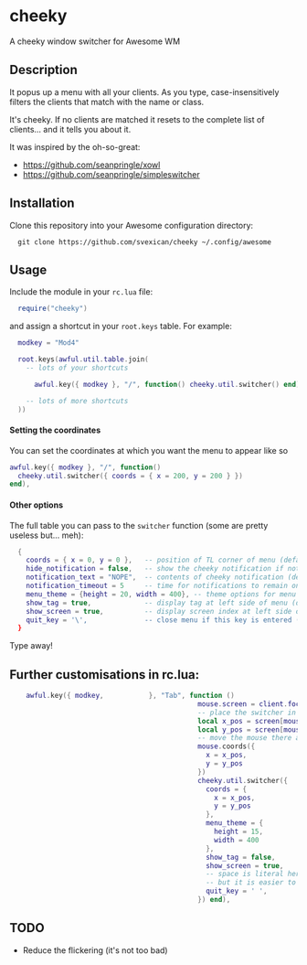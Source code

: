 # cheeky

A cheeky window switcher for Awesome WM

## Description

It popus up a menu with all your clients. As you type,
case-insensitively filters the clients that match with the
name or class.

It's cheeky. If no clients are matched it resets to the complete list
of clients... and it tells you about it.

It was inspired by the oh-so-great:

- https://github.com/seanpringle/xowl
- https://github.com/seanpringle/simpleswitcher

## Installation


Clone this repository into your Awesome configuration directory:

```
  git clone https://github.com/svexican/cheeky ~/.config/awesome
```

## Usage

Include the module in your `rc.lua` file:

```lua
  require("cheeky")
```

and assign a shortcut in your `root.keys` table. For example:

```lua
  modkey = "Mod4"

  root.keys(awful.util.table.join(
    -- lots of your shortcuts

      awful.key({ modkey }, "/", function() cheeky.util.switcher() end),

    -- lots of more shortcuts
  ))
```

#### Setting the coordinates

You can set the coordinates at which you want the menu to appear like so

```lua
awful.key({ modkey }, "/", function()
  cheeky.util.switcher({ coords = { x = 200, y = 200 } })
end),
```

#### Other options

The full table you can pass to the `switcher` function (some are pretty useless but... meh):

```lua
  {
    coords = { x = 0, y = 0 },   -- position of TL corner of menu (default: the mouse's coordinates)
    hide_notification = false,   -- show the cheeky notification if nothing matches (default: true)
    notification_text = "NOPE",  -- contents of cheeky notification (default: "No matches. Resetting")
    notification_timeout = 5     -- time for notifications to remain onscreen (default: 1)
    menu_theme = {height = 20, width = 400}, -- theme options for menu (default: {height = 15, width = 400})
    show_tag = true,             -- display tag at left side of menu (default: true)
    show_screen = true,          -- display screen index at left side of menu (default: false)
    quit_key = '\',              -- close menu if this key is entered (default: '')
  }
```

Type away!

## Further customisations in rc.lua:

```lua
    awful.key({ modkey,           }, "Tab", function () 
                                              mouse.screen = client.focus.screen
                                              -- place the switcher in the centre of the screen with focus
                                              local x_pos = screen[mouse.screen].geometry.width/2-200+screen[mouse.screen].geometry.x
                                              local y_pos = screen[mouse.screen].geometry.height/2-200+screen[mouse.screen].geometry.y
                                              -- move the mouse there as well
                                              mouse.coords({
                                                x = x_pos,
                                                y = y_pos
                                              })
                                              cheeky.util.switcher({
                                                coords = {
                                                  x = x_pos,
                                                  y = y_pos
                                                },
                                                menu_theme = {
                                                  height = 15,
                                                  width = 400
                                                },
                                                show_tag = false,
                                                show_screen = true,
                                                -- space is literal here for some reason
                                                -- but it is easier to hit than Escape
                                                quit_key = ' ', 
                                              }) end),
```

## TODO

- Reduce the flickering (it's not too bad)
